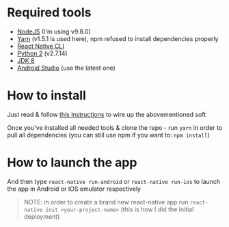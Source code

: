 # Required tools #

- [NodeJS](https://nodejs.org/en/) (I'm using v9.8.0)
- [Yarn](https://yarnpkg.com/en/) (v1.5.1 is used here), npm refused to install dependencies properly
- [React Native CLI](https://www.npmjs.com/package/react-native-cli)
- [Python 2](https://www.python.org/downloads/) (v2.7.14)
- [JDK 8](http://www.oracle.com/technetwork/java/javase/downloads/jdk8-downloads-2133151.html)
- [Android Studio](https://developer.android.com/studio/index.html) (use the latest one)

# How to install #

Just read & follow [this instructions](https://facebook.github.io/react-native/docs/getting-started.html) to wire up the abovementioned soft

Once you've installed all needed tools & clone the repo - run `yarn` in order to pull all dependencies (you can still use npm if you want to: `npm install`)

# How to launch the app #

And then type `react-native run-android` or `react-native run-ios` to launch the app in Android or IOS emulator respectively

> NOTE: in order to create a brand new react-native app run `react-native init <your-project-name>` (this is how I did the initial deployment)
